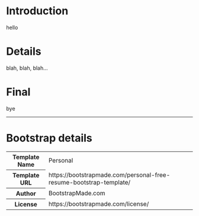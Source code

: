# Introduction

hello

# Details
blah, blah, blah...

# Final
bye
***
# Bootstrap details
<table>
<tr> <th>Template Name</th><td>Personal</td> </tr>
<tr> <th>Template URL</th><td> https://bootstrapmade.com/personal-free-resume-bootstrap-template/ </td></tr>
<tr><th>Author</th><td> BootstrapMade.com</td></tr>
<tr><th>License</th><td>https://bootstrapmade.com/license/ </td></tr>
</table>